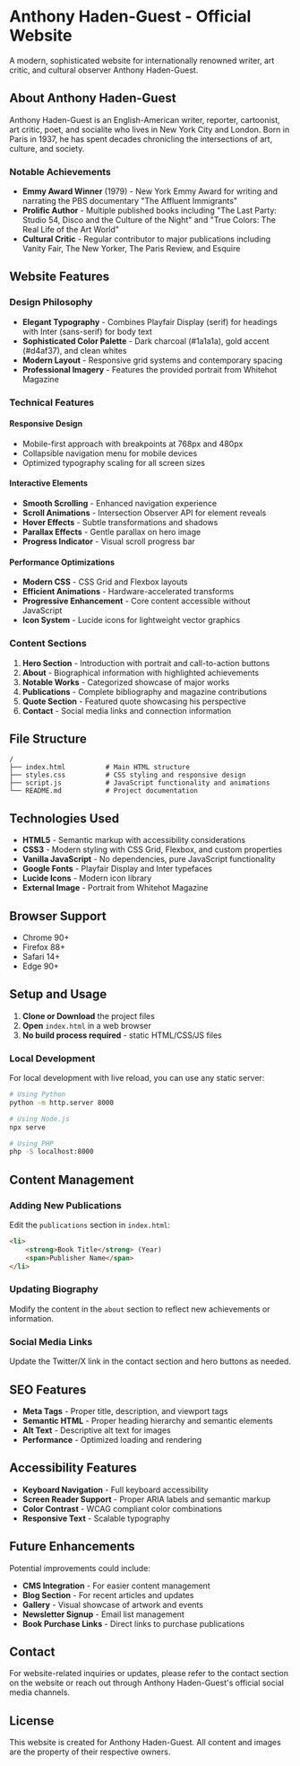 # Anthony Haden-Guest - Official Website

A modern, sophisticated website for internationally renowned writer, art critic, and cultural observer Anthony Haden-Guest.

## About Anthony Haden-Guest

Anthony Haden-Guest is an English-American writer, reporter, cartoonist, art critic, poet, and socialite who lives in New York City and London. Born in Paris in 1937, he has spent decades chronicling the intersections of art, culture, and society.

### Notable Achievements
- **Emmy Award Winner** (1979) - New York Emmy Award for writing and narrating the PBS documentary "The Affluent Immigrants"
- **Prolific Author** - Multiple published books including "The Last Party: Studio 54, Disco and the Culture of the Night" and "True Colors: The Real Life of the Art World"
- **Cultural Critic** - Regular contributor to major publications including Vanity Fair, The New Yorker, The Paris Review, and Esquire

## Website Features

### Design Philosophy
- **Elegant Typography** - Combines Playfair Display (serif) for headings with Inter (sans-serif) for body text
- **Sophisticated Color Palette** - Dark charcoal (#1a1a1a), gold accent (#d4af37), and clean whites
- **Modern Layout** - Responsive grid systems and contemporary spacing
- **Professional Imagery** - Features the provided portrait from Whitehot Magazine

### Technical Features

#### Responsive Design
- Mobile-first approach with breakpoints at 768px and 480px
- Collapsible navigation menu for mobile devices
- Optimized typography scaling for all screen sizes

#### Interactive Elements
- **Smooth Scrolling** - Enhanced navigation experience
- **Scroll Animations** - Intersection Observer API for element reveals
- **Hover Effects** - Subtle transformations and shadows
- **Parallax Effects** - Gentle parallax on hero image
- **Progress Indicator** - Visual scroll progress bar

#### Performance Optimizations
- **Modern CSS** - CSS Grid and Flexbox layouts
- **Efficient Animations** - Hardware-accelerated transforms
- **Progressive Enhancement** - Core content accessible without JavaScript
- **Icon System** - Lucide icons for lightweight vector graphics

### Content Sections

1. **Hero Section** - Introduction with portrait and call-to-action buttons
2. **About** - Biographical information with highlighted achievements
3. **Notable Works** - Categorized showcase of major works
4. **Publications** - Complete bibliography and magazine contributions
5. **Quote Section** - Featured quote showcasing his perspective
6. **Contact** - Social media links and connection information

## File Structure

```
/
├── index.html          # Main HTML structure
├── styles.css          # CSS styling and responsive design
├── script.js           # JavaScript functionality and animations
└── README.md           # Project documentation
```

## Technologies Used

- **HTML5** - Semantic markup with accessibility considerations
- **CSS3** - Modern styling with CSS Grid, Flexbox, and custom properties
- **Vanilla JavaScript** - No dependencies, pure JavaScript functionality
- **Google Fonts** - Playfair Display and Inter typefaces
- **Lucide Icons** - Modern icon library
- **External Image** - Portrait from Whitehot Magazine

## Browser Support

- Chrome 90+
- Firefox 88+
- Safari 14+
- Edge 90+

## Setup and Usage

1. **Clone or Download** the project files
2. **Open** `index.html` in a web browser
3. **No build process required** - static HTML/CSS/JS files

### Local Development
For local development with live reload, you can use any static server:

```bash
# Using Python
python -m http.server 8000

# Using Node.js
npx serve

# Using PHP
php -S localhost:8000
```

## Content Management

### Adding New Publications
Edit the `publications` section in `index.html`:

```html
<li>
    <strong>Book Title</strong> (Year)
    <span>Publisher Name</span>
</li>
```

### Updating Biography
Modify the content in the `about` section to reflect new achievements or information.

### Social Media Links
Update the Twitter/X link in the contact section and hero buttons as needed.

## SEO Features

- **Meta Tags** - Proper title, description, and viewport tags
- **Semantic HTML** - Proper heading hierarchy and semantic elements
- **Alt Text** - Descriptive alt text for images
- **Performance** - Optimized loading and rendering

## Accessibility Features

- **Keyboard Navigation** - Full keyboard accessibility
- **Screen Reader Support** - Proper ARIA labels and semantic markup
- **Color Contrast** - WCAG compliant color combinations
- **Responsive Text** - Scalable typography

## Future Enhancements

Potential improvements could include:
- **CMS Integration** - For easier content management
- **Blog Section** - For recent articles and updates
- **Gallery** - Visual showcase of artwork and events
- **Newsletter Signup** - Email list management
- **Book Purchase Links** - Direct links to purchase publications

## Contact

For website-related inquiries or updates, please refer to the contact section on the website or reach out through Anthony Haden-Guest's official social media channels.

## License

This website is created for Anthony Haden-Guest. All content and images are the property of their respective owners. 